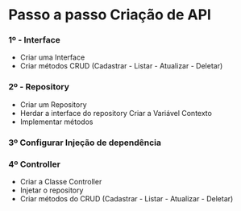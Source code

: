 # Passo a passo Criação de API

### 1º - Interface
- Criar uma Interface 
- Criar métodos CRUD (Cadastrar - Listar - Atualizar - Deletar)

### 2º - Repository
- Criar um Repository 
- Herdar a interface do repository
  Criar a Variável Contexto
- Implementar métodos

### 3º Configurar Injeção de dependência

### 4º Controller

- Criar a Classe Controller 
- Injetar o repository
- Criar métodos do CRUD (Cadastrar - Listar - Atualizar - Deletar)
